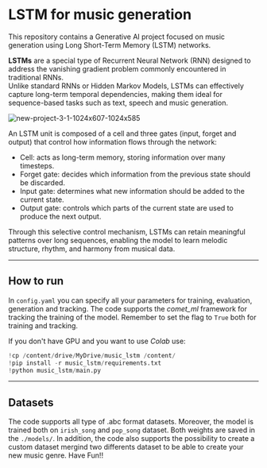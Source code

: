 # LSTM for music generation

This repository contains a Generative AI project focused on music generation using Long Short-Term Memory (LSTM) networks.  

**LSTMs** are a special type of Recurrent Neural Network (RNN) designed to address the vanishing gradient problem commonly encountered in traditional RNNs.  
Unlike standard RNNs or Hidden Markov Models, LSTMs can effectively capture long-term temporal dependencies, making them ideal for sequence-based tasks such as text, speech and music generation. 

![new-project-3-1-1024x607-1024x585](https://github.com/user-attachments/assets/7d45abfe-0e9b-49c2-a465-9e1d96c2e7c9)



An LSTM unit is composed of a cell and three gates (input, forget and output) that control how information flows through the network:  
- Cell: acts as long-term memory, storing information over many timesteps.  
- Forget gate: decides which information from the previous state should be discarded.  
- Input gate: determines what new information should be added to the current state.  
- Output gate: controls which parts of the current state are used to produce the next output.  

Through this selective control mechanism, LSTMs can retain meaningful patterns over long sequences, enabling the model to learn melodic structure, rhythm, and harmony from musical data.  

---


## How to run

In `config.yaml` you can specify all your parameters for training, evaluation, generation and tracking. The code supports the *comet_ml* framework for tracking the training of the model.
Remember to set the flag to `True` both for training and tracking. 

If you don't have GPU and you want to use *Colab* use:
```python
!cp /content/drive/MyDrive/music_lstm /content/
!pip install -r music_lstm/requirements.txt
!python music_lstm/main.py
```
---

## Datasets
The code supports all type of .abc format datasets. Moreover, the model is trained both on `irish_song` and `pop_song` dataset. Both weights are saved in the `./models/`. 
In addition, the code also supports the possibility to create a custom dataset mergind two differents dataset to be able to create your new music genre. Have Fun!!
